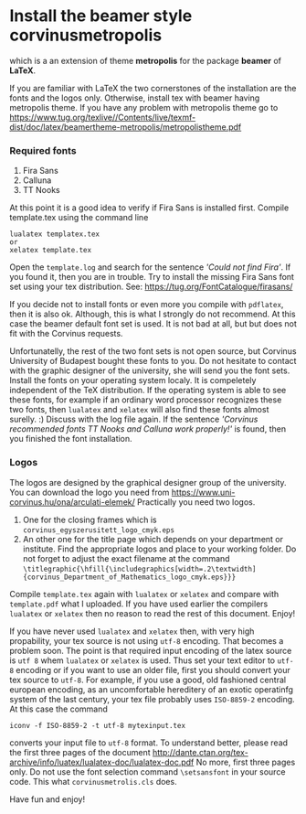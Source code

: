 # Install the beamer style corvinusmetropolis
which is a an extension of theme **metropolis** for the package **beamer** of **LaTeX**.

If you are familiar with LaTeX the two cornerstones of the installation are the fonts and the logos only.
Otherwise, install tex with beamer having metropolis theme. If you have any problem with metropolis theme go to 
https://www.tug.org/texlive//Contents/live/texmf-dist/doc/latex/beamertheme-metropolis/metropolistheme.pdf  

### Required fonts
  1. Fira Sans
  1. Calluna
  1. TT Nooks

At this point it is a good idea to verify if Fira Sans is installed first. Compile template.tex using the command line
```
lualatex templatex.tex 
or
xelatex template.tex
````
Open the `template.log` and search for the sentence *'Could not find Fira'*. If you found it, then you are in trouble.
Try to install the missing Fira Sans font set using your tex distribution. See: https://tug.org/FontCatalogue/firasans/

If you decide not to install fonts or even more you compile with `pdflatex`, then it is also ok. Although, this is what I strongly do not recommend.
At this case the beamer default font set is used. It is not bad at all, but but does not fit with the Corvinus requests.

Unfortunatelly, the rest of the two font sets is not open source, but Corvinus University of Budapest bought these fonts to you. 
Do not hesitate to contact with the graphic designer of the university, she will send you the font sets. 
Install the fonts on your operating system localy. It is compeletely independent of the TeX distribution. 
If the operating system is able to see these fonts, for example if an ordinary word processor recognizes these two fonts, 
then `lualatex` and `xelatex` will also find these fonts almost surelly. :)
Discuss with the log file again. If the sentence *'Corvinus recommended fonts TT Nooks and Calluna work properly!'* is found, then you finished the font installation.

### Logos
The logos are designed by the graphical designer group of the university. You can download the logo you need from
https://www.uni-corvinus.hu/ona/arculati-elemek/
Practically you need two logos. 
  1. One for the closing frames 
which is `corvinus_egyszerusitett_logo_cmyk.eps`
  1. An other one for the title page 
which depends on your department or institute. 
Find the appropriate logos and place to your working folder. Do not forget to adjust the exact filename at the command `\titlegraphic{\hfill{\includegraphics[width=.2\textwidth]{corvinus_Department_of_Mathematics_logo_cmyk.eps}}}`

Compile `template.tex` again with `lualatex` or `xelatex` and compare with `template.pdf` what I uploaded. If you have used earlier the compilers `lualatex` or `xelatex` then no reason to read the rest of this document. Enjoy!

If you have never used `lualatex` and `xelatex` then, with very high propability, your tex source is not using `utf-8` encoding. That becomes a problem soon. The point is that required input encoding of the latex source is `utf 8` whem `lualatex` or `xelatex` is used. Thus set your text editor to `utf-8` encoding or if you want to use an older file, first you should convert your tex source to `utf-8`.
For example, if you use a good, old fashioned central european encoding, as an uncomfortable hereditery of an exotic operatinfg system of the last century, your tex file probably uses `ISO-8859-2` encoding.
At this case the command
```
iconv -f ISO-8859-2 -t utf-8 mytexinput.tex
```
converts your input file to `utf-8` format.
To understand better, please read the first three pages of the document
http://dante.ctan.org/tex-archive/info/luatex/lualatex-doc/lualatex-doc.pdf
No more, first three pages only. Do not use the font selection command `\setsansfont` in your source code. This what `corvinusmetrolis.cls` does.

Have fun and enjoy!
